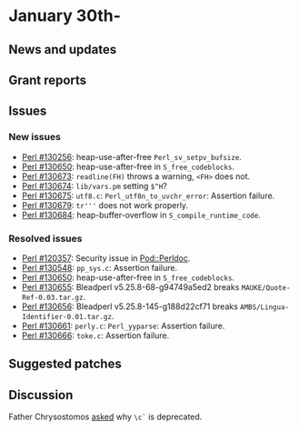 # January 30th-

## News and updates


## Grant reports


## Issues

### New issues

* [Perl #130256](http://rt.perl.org/Ticket/Display.html?id=130256):
  heap-use-after-free `Perl_sv_setpv_bufsize`.
* [Perl #130650](http://rt.perl.org/Ticket/Display.html?id=130650):
  heap-use-after-free in `S_free_codeblocks`.
* [Perl #130673](http://rt.perl.org/Ticket/Display.html?id=130673):
  `readline(FH)` throws a warning, `<FH>` does not.
* [Perl #130674](http://rt.perl.org/Ticket/Display.html?id=130674):
  `lib/vars.pm` setting `$^H`?
* [Perl #130675](http://rt.perl.org/Ticket/Display.html?id=130675):
  `utf8.c`: `Perl_utf8n_to_uvchr_error`: Assertion failure.
* [Perl #130679](http://rt.perl.org/Ticket/Display.html?id=130679):
  `tr'''` does not work properly.
* [Perl #130684](http://rt.perl.org/Ticket/Display.html?id=130684):
  heap-buffer-overflow in `S_compile_runtime_code`.

### Resolved issues

* [Perl #120357](http://rt.perl.org/Ticket/Display.html?id=120357):
  Security issue in
  [Pod::Perldoc](http://metacpan.org/pod/Pod::Perldoc).
* [Perl #130548](http://rt.perl.org/Ticket/Display.html?id=130548):
  `pp_sys.c`: Assertion failure.
* [Perl #130650](http://rt.perl.org/Ticket/Display.html?id=130650):
  heap-use-after-free in `S_free_codeblocks`.
* [Perl #130655](http://rt.perl.org/Ticket/Display.html?id=130655):
  Bleadperl v5.25.8-68-g94749a5ed2 breaks
  `MAUKE/Quote-Ref-0.03.tar.gz`.
* [Perl #130656](http://rt.perl.org/Ticket/Display.html?id=130656):
  Bleadperl v5.25.8-145-g188d22cf71 breaks
  `AMBS/Lingua-Identifier-0.01.tar.gz`.
* [Perl #130661](http://rt.perl.org/Ticket/Display.html?id=130661):
  `perly.c`: `Perl_yyparse`: Assertion failure.
* [Perl #130666](http://rt.perl.org/Ticket/Display.html?id=130666):
  `toke.c`: Assertion failure.

## Suggested patches

## Discussion

Father Chrysostomos
[asked](http://nntp.perl.org/group/perl.perl5.porters/242693)
why `` \c` `` is deprecated.
